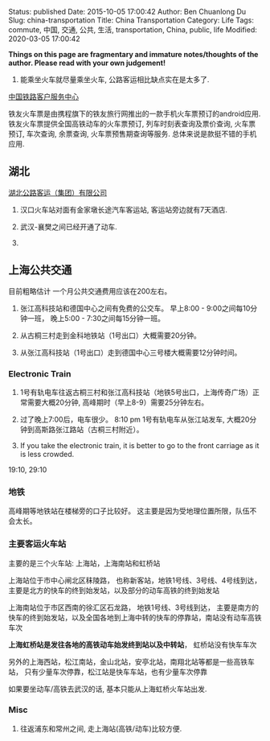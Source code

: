 Status: published
Date: 2015-10-05 17:00:42
Author: Ben Chuanlong Du
Slug: china-transportation
Title: China Transportation
Category: Life
Tags: commute, 中国, 交通, 公共, 生活, transportation, China, public, life 
Modified: 2020-03-05 17:00:42

**Things on this page are fragmentary and immature notes/thoughts of the author. Please read with your own judgement!**

1. 能乘坐火车就尽量乘坐火车, 公路客运相比缺点实在是太多了.


[中国铁路客户服务中心](http://www.12306.cn/mormhweb/)

铁友火车票是由携程旗下的铁友旅行网推出的一款手机火车票预订的android应用.
铁友火车票提供全国高铁动车的火车票预订, 
列车时刻表查询及票价查询, 
火车票预订, 车次查询, 余票查询, 火车票预售期查询等服务.
总体来说是款挺不错的手机应用.

## 湖北

[湖北公路客运（集团）有限公司](http://www.hbglky.com/index.shtml)

1. 汉口火车站对面有金家墩长途汽车客运站, 客运站旁边就有7天酒店.

2. 武汉-襄樊之间已经开通了动车.

3. 


## 上海公共交通

目前粗略估计 一个月公共交通费用应该在200左右。

1. 张江高科技站和德国中心之间有免费的公交车。
早上8:00 - 9:00之间每10分钟一班，
晚上5:00 - 7:30之间每15分钟一班。

2. 从古桐三村走到金科地铁站（1号出口）大概需要20分钟。

3. 从张江高科技站（1号出口）走到德国中心三号楼大概需要12分钟时间。

### Electronic Train

1. 1号有轨电车往返古桐三村和张江高科技站（地铁5号出口，上海传奇广场）正常需要大概20分钟,
高峰期时（早上8-9）需要25分钟左右。

2. 过了晚上7:00后，电车很少。
8:10 pm 1号有轨电车从张江站发车, 
大概20分钟到高斯路张江路站（古桐三村附近）。

3. If you take the electronic train, 
it is better to go to the front carriage as it is less crowded. 

19:10, 29:10


### 地铁

高峰期等地铁站在楼梯旁的口子比较好。
这主要是因为受地理位置所限，队伍不会太长。


### 主要客运火车站

主要的是三个火车站: 上海站，上海南站和虹桥站

上海站位于市中心闸北区秣陵路，
也称新客站，地铁1号线、3号线、4号线到达，
主要是北方的快车的终到始发站，以及部分的动车高铁的终到始发站

上海南站位于市区西南的徐汇区石龙路， 地铁1号线、3号线到达，
主要是南方的快车的终到始发站，以及全国各地到上海中转的快车的停靠站，南站没有动车高铁车次

**上海虹桥站是发往各地的高铁动车始发终到站以及中转站**，
虹桥站没有快车车次

另外的上海西站，松江南站，金山北站，安亭北站，南翔北站等都是一些高铁车站，
只有少量车次停靠，松江站是快车车站，也有少量车次停靠

如果要坐动车/高铁去武汉的话, 基本只能从上海虹桥火车站出发.

### Misc

1. 往返浦东和常州之间, 走上海站(高铁/动车)比较方便.
